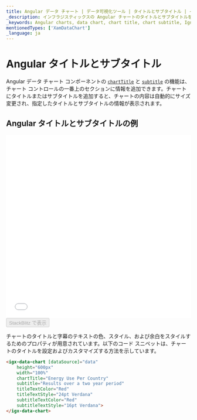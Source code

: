 ```yaml
---
title: Angular データ チャート | データ可視化ツール | タイトルとサブタイトル | インフラジスティックス
_description: インフラジスティックスの Angular チャートのタイトルとサブタイトルを使用して、上部セクションに情報を追加します。Ignite UI for Angular グラフのタイトルとサブタイトル機能をお試しください!
_keywords: Angular charts, data chart, chart title, chart subtitle, Ignite UI for Angular, Infragistics, Angular チャート, データ チャート, チャート サブタイトル, インフラジスティックス
mentionedTypes: ['XamDataChart']
_language: ja
---
```


# Angular タイトルとサブタイトル

Angular データ チャート コンポーネントの [`chartTitle`]({environment:dvapibaseurl}/products/ignite-ui-angular/api/docs/typescript/latest/classes/igxseriesviewercomponent.html#charttitle) と [`subtitle`]({environment:dvapibaseurl}/products/ignite-ui-angular/api/docs/typescript/latest/classes/igxseriesviewercomponent.html#subtitle) の機能は、チャート コントロールの一番上のセクションに情報を追加できます。チャートにタイトルまたはサブタイトルを追加すると、チャートの内容は自動的にサイズ変更され、指定したタイトルとサブタイトルの情報が表示されます。

## Angular タイトルとサブタイトルの例

<div class="sample-container loading" style="height: 500px">
    <iframe id="data-chart-chart-titles-iframe" src='{environment:dvDemosBaseUrl}/charts/data-chart-chart-titles' width="100%" height="100%" seamless frameBorder="0" onload="onXPlatSampleIframeContentLoaded(this);" alt="Angular タイトルとサブタイトルの例"></iframe>
</div>
<div>
    <button data-localize="stackblitz" disabled class="stackblitz-btn" data-iframe-id="data-chart-chart-titles-iframe" data-demos-base-url="{environment:dvDemosBaseUrl}">StackBlitz で表示
    </button>


</div>

<div class="divider--half"></div>

チャートのタイトルと字幕のテキストの色、スタイル、および余白をスタイルするためのプロパティが用意されています。以下のコード スニペットは、チャートのタイトルを設定およびカスタマイズする方法を示しています。

```html
<igx-data-chart [dataSource]="data"
    height="600px"
    width="100%"
    chartTitle="Energy Use Per Country"
    subtitle="Results over a two year period"
    titleTextColor="Red"
    titleTextStyle="24pt Verdana"
    subtitleTextColor="Red"
    subtitleTextStyle="16pt Verdana">
</igx-data-chart>
```
